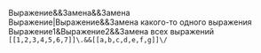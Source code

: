 Выражение&&Замена&&Замена  
Выражение|Выражение&&Замена какого-то одного выражения  
Выражение1&Выражение2&&Замена всех выражений  
`[[1,2,3,4,5,6,7]]\.&&[[a,b,c,d,e,f,g]]\/`  
